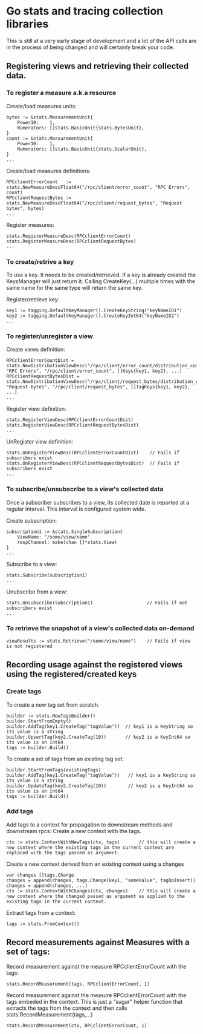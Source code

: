 # Go stats and tracing collection libraries
This is still at a very early stage of development and a lot of the API calls
are in the process of being changed and will certainly break your code.

## Registering views and retrieving their collected data.

### To register a measure a.k.a resource
Create/load measures units:

    bytes := &stats.MeasurementUnit{
		Power10:    1,
	    Numerators: []stats.BasicUnit{stats.BytesUnit},
	}
	count := &stats.MeasurementUnit{
	    Power10:    1,
	    Numerators: []stats.BasicUnit{stats.ScalarUnit},
	}
    ...

Create/load measures definitions:

    RPCclientErrorCount   := stats.NewMeasureDescFloat64("/rpc/client/error_count", "RPC Errors", count)
    RPCclientRequestBytes := stats.NewMeasureDescFloat64("/rpc/client/request_bytes", "Request bytes", bytes)
    ...

Register measures:

	stats.RegisterMeasureDesc(RPCclientErrorCount)
    stats.RegisterMeasureDesc(RPCclientRequestBytes)
    ...

### To create/retrive a key
To use a key. It needs to be created/retrieved. If a key is already created the KeysManager will just return it. Calling CreateKey(...) multiple times with the same name for the same type will return the same key.

Register/retrieve key:

    key1 := tagging.DefaultKeyManager().CreateKeyString("keyNameID1")
    key2 := tagging.DefaultKeyManager().CreateKeyInt64("keyNameID2")
    ...

### To register/unregister a view
Create views definition:

    RPCclientErrorCountDist = stats.NewDistributionViewDesc("/rpc/client/error_count/distribution_cumulative", "RPC Errors", "/rpc/client/error_count", []Keys{key1, key2}, ...)
    RPCclientRequestBytesDist = stats.NewDistributionViewDesc("/rpc/client/request_bytes/distribution_cumulative", "Request bytes", "/rpc/client/request_bytes", []TagKeys{key1, key2}, ...)
    ...

Register view definition:

    stats.RegisterViewDesc(RPCclientErrorCountDist)
    stats.RegisterViewDesc(RPCclientRequestBytesDist)  
    ... 

UnRegister view definition:

    stats.UnRegisterViewDesc(RPCclientErrorCountDist)    // Fails if subscribers exist
    stats.UnRegisterViewDesc(RPCclientRequestBytesDist)  // Fails if subscribers exist
    ... 

### To subscribe/unsubscribe to a view's collected data
Once a subscriber subscribes to a view, its collected date is reported at a regular interval. This interval is configured system wide.

Create subscription:

    subscription1 := &stats.SingleSubscription{
        ViewName: "/some/view/name"
        respChannel: make(chan []*stats.View)
    }
    ...   

Subscribe to a view:

    stats.Subscribe(subscription1)
    ...    

Unubscribe from a view:

    stats.Unsubscribe(subscription1)                    // Fails if not subscribers exist
    ...

### To retrieve the snapshot of a view's collected data on-demand

    viewResults := stats.Retrieve("/some/view/name")    // Fails if view is not registered

## Recording usage against the registered views using the registered/created keys

### Create tags
To create a new tag set from scratch.

    builder := stats.NewTagsBuilder()
    builder.StartFromEmpty()
    builder.AddTag(key1.CreateTag("tagValue"))  // key1 is a KeyString so its value is a string
    builder.UpsertTag(key2.CreateTag(10))       // key2 is a KeyInt64 so its value is an int64
    tags := builder.Build()

To create a set of tags from an existing tag set:

    builder.StartFromTags(existingTags)
    builder.AddTag(key1.CreateTag("tagValue"))   // key1 is a KeyString so its value is a string
    builder.UpdateTag(key2.CreateTag(10))        // key2 is a KeyInt64 so its value is an int64
    tags := builder.Build()

### Add tags 
Add tags to a context for propagation to downstream methods and downstream rpcs:
Create a new context with the tags.
    
    ctx := stats.ContextWithNewTags(ctx, tags)       // this will create a new context where the existing tags in the current context are replaced with the tags passed as argument.

Create a new context derived from an existing context using a changes
    
    var changes []tags.Change
    changes = append(changes, tags.Change(key1, "someValue", tagOpInsert))
    changes = append(changes, ...)
    ctx := stats.ContextWithChanges(ctx, changes)    // this will create a new context where the changed passed as argument as applied to the existing tags in the current context.

Extract tags from a context:
    
    tags := stats.FromContext()

## Record measurements against Measures with a set of tags:

Record measurement against the measure RPCclientErrorCount with the tags:   
    
    stats.RecordMeasurement(tags, RPCclientErrorCount, 1)

Record measurement against the measure RPCclientErrorCount with the tags embeded in the context. This is just a "sugar" helper function that extracts the tags from the context and then calls stats.RecordMeasurement(tags,...)
    
    stats.RecordMeasurement(ctx, RPCclientErrorCount, 1)
